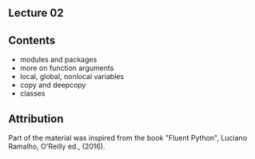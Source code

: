 ## Lecture 02

## Contents
- modules and packages
- more on function arguments
- local, global, nonlocal variables
- copy and deepcopy
- classes

## Attribution

Part of the material was inspired from the book "Fluent Python", Luciano Ramalho, O'Reilly ed., (2016).

